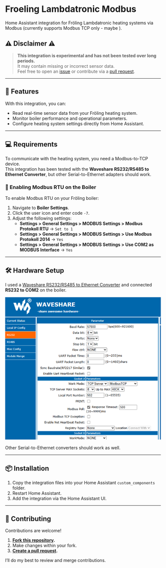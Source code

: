 # Froeling Lambdatronic Modbus
Home Assistant integration for Fröling Lambdatronic heating systems via Modbus (currently supports Modbus TCP only - maybe ).

## ⚠️ Disclaimer ⚠️
> **This integration is experimental and has not been tested over long periods.**  
> It may contain missing or incorrect sensor data.  
> Feel free to open an [issue](https://github.com/GyroGearl00se/ha_froeling_lambdatronic_modbus/issues) or contribute via a [pull request](https://github.com/GyroGearl00se/ha_froeling_lambdatronic_modbus/pulls).

---

## 🚀 Features
With this integration, you can:
- Read real-time sensor data from your Fröling heating system.
- Monitor boiler performance and operational parameters.
- Configure heating system settings directly from Home Assistant.

---

## 💻 Requirements
To communicate with the heating system, you need a Modbus-to-TCP device.  
This integration has been tested with the **Waveshare RS232/RS485 to Ethernet Converter**, but other Serial-to-Ethernet adapters should work.

### 🔧 Enabling Modbus RTU on the Boiler
To enable Modbus RTU on your Fröling boiler:

1. Navigate to **Boiler Settings**.
2. Click the user icon and enter code `-7`.
3. Adjust the following settings:  
    - **Settings > General Settings > MODBUS Settings > Modbus Protokoll RTU** → `Set to 1`  
    - **Settings > General Settings > MODBUS Settings > Use Modbus Protokoll 2014** → `Yes`  
    - **Settings > General Settings > MODBUS Settings > Use COM2 as MODBUS Interface** → `Yes`  

---

## 🛠️ Hardware Setup
I used a [Waveshare RS232/RS485 to Ethernet Converter](https://www.waveshare.com/rs232-485-to-eth.htm) and connected **RS232 to COM2** on the boiler.

![Waveshare configuration](docs/image.png)

Other Serial-to-Ethernet converters should work as well.

---

## 📦 Installation
1. Copy the integration files into your Home Assistant `custom_components` folder.
2. Restart Home Assistant.
3. Add the integration via the Home Assistant UI.

---

## 🧡 Contributing
Contributions are welcome!  

1. **[Fork this repository](https://docs.github.com/en/get-started/quickstart/fork-a-repo).**  
2. Make changes within your fork.  
3. **[Create a pull request](https://docs.github.com/en/pull-requests/collaborating-with-pull-requests/proposing-changes-to-your-work-with-pull-requests/creating-a-pull-request).**  

I’ll do my best to review and merge contributions.
